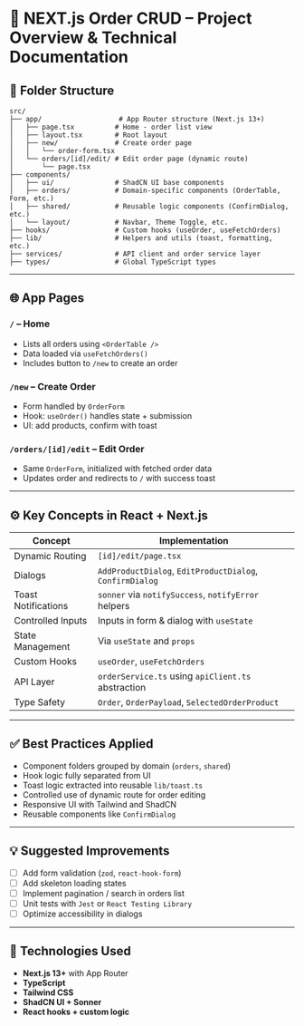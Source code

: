 # 🧾 NEXT.js Order CRUD – Project Overview & Technical Documentation

## 📁 Folder Structure

```
src/
├── app/                   # App Router structure (Next.js 13+)
│   ├── page.tsx          # Home - order list view
│   ├── layout.tsx        # Root layout
│   ├── new/              # Create order page
│   │   └── order-form.tsx
│   └── orders/[id]/edit/ # Edit order page (dynamic route)
│       └── page.tsx
├── components/
│   ├── ui/               # ShadCN UI base components
│   ├── orders/           # Domain-specific components (OrderTable, Form, etc.)
│   ├── shared/           # Reusable logic components (ConfirmDialog, etc.)
│   └── layout/           # Navbar, Theme Toggle, etc.
├── hooks/                # Custom hooks (useOrder, useFetchOrders)
├── lib/                  # Helpers and utils (toast, formatting, etc.)
├── services/             # API client and order service layer
├── types/                # Global TypeScript types
```

---

## 🌐 App Pages

### `/` – Home

- Lists all orders using `<OrderTable />`
- Data loaded via `useFetchOrders()`
- Includes button to `/new` to create an order

### `/new` – Create Order

- Form handled by `OrderForm`
- Hook: `useOrder()` handles state + submission
- UI: add products, confirm with toast

### `/orders/[id]/edit` – Edit Order

- Same `OrderForm`, initialized with fetched order data
- Updates order and redirects to `/` with success toast

---

## ⚙️ Key Concepts in React + Next.js

| Concept               | Implementation                                        |
|----------------------|--------------------------------------------------------|
| Dynamic Routing       | `[id]/edit/page.tsx`                                  |
| Dialogs               | `AddProductDialog`, `EditProductDialog`, `ConfirmDialog` |
| Toast Notifications   | `sonner` via `notifySuccess`, `notifyError` helpers   |
| Controlled Inputs     | Inputs in form & dialog with `useState`               |
| State Management      | Via `useState` and `props`                            |
| Custom Hooks          | `useOrder`, `useFetchOrders`                          |
| API Layer             | `orderService.ts` using `apiClient.ts` abstraction    |
| Type Safety           | `Order`, `OrderPayload`, `SelectedOrderProduct`       |

---

## ✅ Best Practices Applied

- Component folders grouped by domain (`orders`, `shared`)
- Hook logic fully separated from UI
- Toast logic extracted into reusable `lib/toast.ts`
- Controlled use of dynamic route for order editing
- Responsive UI with Tailwind and ShadCN
- Reusable components like `ConfirmDialog`

---

## 💡 Suggested Improvements

- [ ] Add form validation (`zod`, `react-hook-form`)
- [ ] Add skeleton loading states
- [ ] Implement pagination / search in orders list
- [ ] Unit tests with `Jest` or `React Testing Library`
- [ ] Optimize accessibility in dialogs

---

## 🚀 Technologies Used

- **Next.js 13+** with App Router
- **TypeScript**
- **Tailwind CSS**
- **ShadCN UI + Sonner**
- **React hooks + custom logic**
